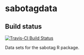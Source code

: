 sabotagdata
===========

Build status
------------

[![Travis-CI Build Status](https://travis-ci.org/kardinal-eros/sabotag-data.svg?branch=master)](https://travis-ci.org/kardinal-eros/sabotag-data)
<!-- [![CRAN_Status_Badge](http://www.r-pkg.org/badges/version/sabotag-data)](http://cran.r-project.org/package=sabotag-data) -->

Data sets for the sabotag R package.